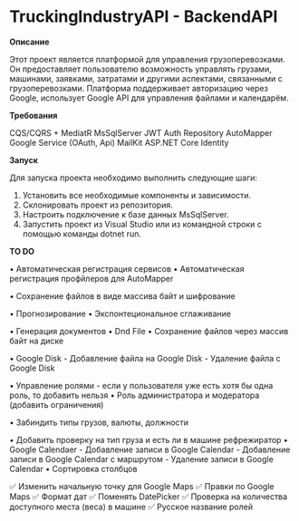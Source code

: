 # TruckingIndustryAPI - BackendAPI

**Описание**

Этот проект является платформой для управления грузоперевозками. Он предоставляет пользователю возможность управлять грузами, машинами, заявками, затратами и другими аспектами, связанными с грузоперевозками. Платформа поддерживает авторизацию через Google, использует Google API для управления файлами и календарём.

**Требования**

CQS/CQRS + MediatR
MsSqlServer
JWT Auth
Repository
AutoMapper
Google Service (OAuth, Api)
MailKit
ASP.NET Core Identity

**Запуск**

Для запуска проекта необходимо выполнить следующие шаги:

1. Установить все необходимые компоненты и зависимости.
2. Склонировать проект из репозитория.
3. Настроить подключение к базе данных MsSqlServer.
4. Запустить проект из Visual Studio или из командной строки с помощью команды dotnet run.


**TO DO**

• Автоматическая регистрация сервисов
• Автоматическая регистрация профйлеров для AutoMapper

• Сохранение файлов в виде массива байт и шифрование

• Прогнозирование 
	• Экспонтециональное сглаживание

• Генерация документов
• Dnd File
	• Сохранение файлов через массив байт на диске

• Google Disk
		- Добавление файла на Google Disk
		- Удаление файла с Google Disk




• Управление ролями
	- если у пользователя уже есть хотя бы одна роль, то добавить нельзя
• Роль администратора и модератора (добавить ограничения)

• Забиндить типы грузов, валюты, должности

• Добавить проверку на тип груза и есть ли в машине рефрежиратор
• Google Calendaer
	 	- Добавление записи в Google Calendar
		- Добавление записи в Google Calendar с маршрутом 
		- Удаление записи в Google Calendar
• Сортировка столбцов


✅ Изменить начальную точку для Google Maps
✅ Правки по Google Maps
✅ Формат дат
✅ Поменять DatePicker
✅ Проверка на количества доступного места (веса) в машине
✅ Русское название ролей


